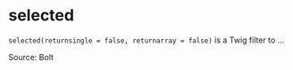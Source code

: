 # selected

`selected(returnsingle = false, returnarray = false)` is a Twig filter to ...


Source: Bolt